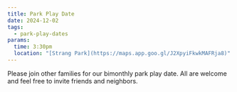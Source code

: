 ```yaml
---
title: Park Play Date
date: 2024-12-02
tags:
  - park-play-dates
params:
  time: 3:30pm
  location: "[Strang Park](https://maps.app.goo.gl/J2XpyiFkwkMAFRja8)"
---
```


Please join other families for our bimonthly park play date. All are welcome and feel free to invite friends and neighbors.
